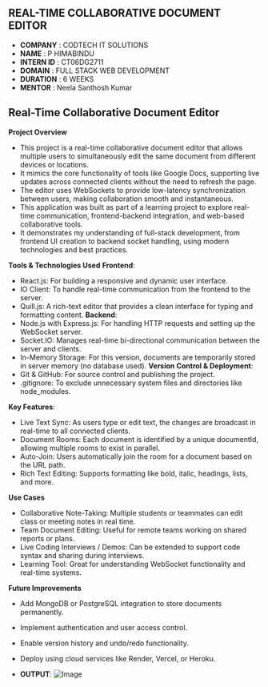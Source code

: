 ## REAL-TIME COLLABORATIVE DOCUMENT EDITOR

- **COMPANY** : CODTECH IT SOLUTIONS
- **NAME** : P HIMABINDU
- **INTERN ID** : CT06DG2711
- **DOMAIN** : FULL STACK WEB DEVELOPMENT
- **DURATION** : 6 WEEKS
- **MENTOR** : Neela Santhosh Kumar

## Real-Time Collaborative Document Editor
**Project Overview**
- This project is a real-time collaborative document editor that allows multiple users to simultaneously edit the same document from different devices or locations.
- It mimics the core functionality of tools like Google Docs, supporting live updates across connected clients without the need to refresh the page.
- The editor uses WebSockets to provide low-latency synchronization between users, making collaboration smooth and instantaneous.
- This application was built as part of a learning project to explore real-time communication, frontend-backend integration, and web-based collaborative tools.
- It demonstrates my understanding of full-stack development, from frontend UI creation to backend socket handling, using modern technologies and best practices.

**Tools & Technologies Used**
**Frontend**:
- React.js: For building a responsive and dynamic user interface.
- IO Client: To handle real-time communication from the frontend to the server.
- Quill.js: A rich-text editor that provides a clean interface for typing and formatting content.
**Backend**:
- Node.js with Express.js: For handling HTTP requests and setting up the WebSocket server.
- Socket.IO: Manages real-time bi-directional communication between the server and clients.
- In-Memory Storage: For this version, documents are temporarily stored in server memory (no database used).
**Version Control & Deployment**:
- Git & GitHub: For source control and publishing the project.
- .gitignore: To exclude unnecessary system files and directories like node_modules.

**Key Features**:
- Live Text Sync: As users type or edit text, the changes are broadcast in real-time to all connected clients.
- Document Rooms: Each document is identified by a unique documentId, allowing multiple rooms to exist in parallel.
- Auto-Join: Users automatically join the room for a document based on the URL path.
- Rich Text Editing: Supports formatting like bold, italic, headings, lists, and more.

**Use Cases**
- Collaborative Note-Taking: Multiple students or teammates can edit class or meeting notes in real time.
- Team Document Editing: Useful for remote teams working on shared reports or plans.
- Live Coding Interviews / Demos: Can be extended to support code syntax and sharing during interviews.
- Learning Tool: Great for understanding WebSocket functionality and real-time systems.

**Future Improvements**
- Add MongoDB or PostgreSQL integration to store documents permanently.
- Implement authentication and user access control.
- Enable version history and undo/redo functionality.
- Deploy using cloud services like Render, Vercel, or Heroku.

- **OUTPUT**:
  ![Image](https://github.com/user-attachments/assets/b2eb8178-e345-4a18-bda2-6e830ed24875)
